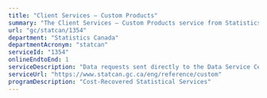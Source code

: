 ```yaml
---
title: "Client Services – Custom Products"
summary: "The Client Services – Custom Products service from Statistics Canada is available end-to-end online, according to the GC Service Inventory."
url: "gc/statcan/1354"
department: "Statistics Canada"
departmentAcronym: "statcan"
serviceId: "1354"
onlineEndtoEnd: 1
serviceDescription: "Data requests sent directly to the Data Service Centres (DSCs) including requests for the custom tabulations. This service excludes data requests forwarded to DSCs through \"Contact-Us\"."
serviceUrl: "https://www.statcan.gc.ca/eng/reference/custom"
programDescription: "Cost-Recovered Statistical Services"
---
```

